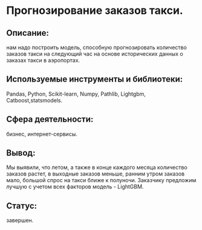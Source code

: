 # Прогнозирование заказов такси.

## Описание:
нам надо построить модель, способную прогнозировать количество заказов такси на следующий час на основе исторических данных о заказах такси в аэропортах.

## Используемые инструменты и библиотеки:
Pandas, Python, Scikit-learn, Numpy, Pathlib, Lightgbm, Catboost,statsmodels.

## Сфера деятельности:
бизнес, интернет-сервисы.

## Вывод:
Мы выявили, что летом, а также в конце каждого месяца количество заказов растет, в выходные заказов меньше, ранним утром заказов мало, большой спрос на такси ближе к полуночи.
Заказчику предложим лучшую с учетом всех факторов модель - LightGBM.

## Статус:
завершен.